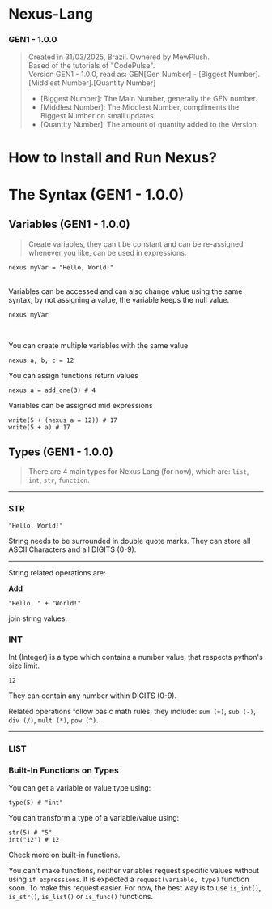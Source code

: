﻿# Nexus-Lang

### GEN1 - 1.0.0
> Created in 31/03/2025, Brazil. Ownered by MewPlush.<br>
> Based of the tutorials of "CodePulse".<br>
> Version GEN1 - 1.0.0, read as: GEN[Gen Number] - [Biggest Number].[Middlest Number].[Quantity Number]
> - [Biggest Number]: The Main Number, generally the GEN number.
> - [Middlest Number]: The Middlest Number, compliments the Biggest Number on small updates.
> - [Quantity Number]: The amount of quantity added to the Version.

# How to Install and Run Nexus?

# The Syntax (GEN1 - 1.0.0)

## Variables (GEN1 - 1.0.0)
> Create variables, they can't be constant and can be re-assigned whenever you like, can be used in expressions.
```nxs
nexus myVar = "Hello, World!"
```
<br>
Variables can be accessed and can also change value using the same syntax, by not assigning a value, the variable keeps the null value.

```
nexus myVar
```

<br>

You can create multiple variables with the same value
```nxs
nexus a, b, c = 12
```

You can assign functions return values
```nxs
nexus a = add_one(3) # 4
```

Variables can be assigned mid expressions
```
write(5 + (nexus a = 12)) # 17
write(5 + a) # 17
```

## Types (GEN1 - 1.0.0)
> There are 4 main types for Nexus Lang (for now), which are: `list`, `int`, `str`, `function`.

---

### STR
```
"Hello, World!"
```
String needs to be surrounded in double quote marks. They can store all ASCII Characters and all DIGITS (0-9).

---
String related operations are:

**Add**
```
"Hello, " + "World!"
```
join string values.


### INT
Int (Integer) is a type which contains a number value, that respects python's size limit. 
```
12
```
They can contain any number within DIGITS (0-9).

Related operations follow basic math rules, they include: `sum (+)`, `sub (-)`, `div (/)`, `mult (*)`, `pow (^)`.

---

### LIST

### Built-In Functions on Types 

You can get a variable or value type using:
```
type(5) # "int"
```

You can transform a type of a variable/value using:
```
str(5) # "5"
int("12") # 12
```

Check more on built-in functions.

You can't make functions, neither variables request specific values without using `if expressions`.
It is expected a `request(variable, type)` function soon. To make this request easier.
For now, the best way is to use `is_int()`, `is_str()`, `is_list()` or `is_func()` functions.





